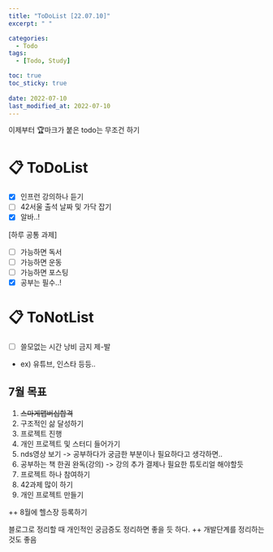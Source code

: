 ```yaml
---
title: "ToDoList [22.07.10]"
excerpt: " "

categories:
  - Todo
tags:
  - [Todo, Study]

toc: true
toc_sticky: true
 
date: 2022-07-10
last_modified_at: 2022-07-10
---
```


이제부터 🏆마크가 붙은 todo는 무조건 하기

# 📋 ToDoList  

- [x] 인프런 강의하나 듣기
- [ ] 42서울 출석 날짜 및 가닥 잡기
- [X] 알바..!

[하루 공통 과제]
- [ ] 가능하면 독서
- [ ] 가능하면 운동
- [ ] 가능하면 포스팅
- [x] 공부는 필수..!

# 📋 ToNotList  

- [ ] 쓸모없는 시간 낭비 금지 제-발
- ex) 유튜브, 인스타 등등..

## 7월 목표  

1. ~~스마게맵버십합격~~
2. 구조적인 삶 달성하기
3. 프로젝트 진행
4. 개인 프로젝트 및 스터디 들어가기
5. nds영상 보기 -> 공부하다가 궁금한 부분이나 필요하다고 생각하면..
6. 공부하는 책 한권 완독(강의) -> 강의 추가 결제나 필요한 튜토리얼 해야할듯
7. 프로젝트 하나 참여하기
8. 42과제 많이 하기
9. 개인 프로젝트 만들기

++ 8월에 헬스장 등록하기

블로그로 정리할 때 개인적인 궁금증도 정리하면 좋을 듯 하다.
++ 개발단계를 정리하는 것도 좋음